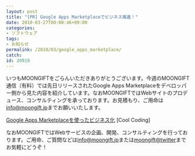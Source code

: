 ```yaml
---
layout: post
title: "[PR] Google Apps Marketplaceでビジネス推進！"
date: 2010-03-27T00:00:46+09:00
categories:
- ソフトウェア
tags: 
- お知らせ
permalink: /2010/03/google_apps_marketplace/
catch: 
id: 20919
---
```

いつもMOONGIFTをごらんいただきありがとうございます。今週のMOONGIFT通信（有料）では先日リリースされたGoogle Apps Marketplaceをデベロッパー側から見た内容を紹介しています。なおMOONGIFTではWebサイトのプロデュース、コンサルティングを承っております。お見積もり、ご用命は[info@moongift.jp](mailto:info@moongift.jp)までお願いいたします。

  

[Google Apps Marketplaceを使ったビジネス化](http://coolcoding.com/2010/03/google_apps_marketplace/) [Cool Coding]

  

なおMOONGIFTではWebサービスの企画、開発、コンサルティングを行っております。ご用命、ご質問などは[info@moongift.jp](mailto:info@moongift.jp)または[moongift@twitter](http://twitter.com/moongift)までお気軽にどうぞ！

  
